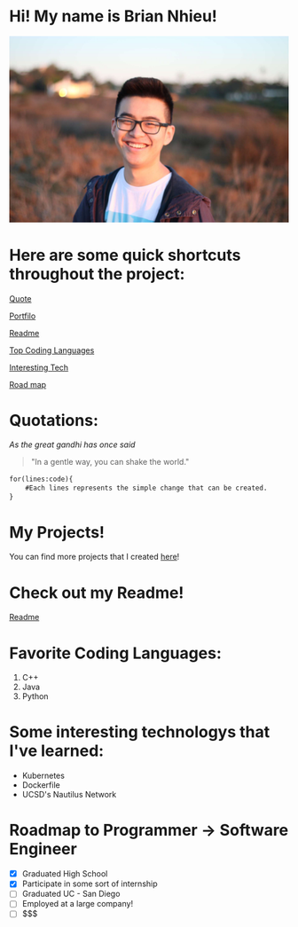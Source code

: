 # Hi! My name is Brian Nhieu!

![image](images/IMG_20201007_153019.jpg)

# Here are some quick shortcuts throughout the project:

[Quote](https://github.com/nhieubrian/CSE-110-Week-0/blob/fav-language/index.md#quotations)

[Portfilo](https://github.com/nhieubrian/CSE-110-Week-0/blob/fav-language/index.md#my-projects)

[Readme](https://github.com/nhieubrian/CSE-110-Week-0/blob/fav-language/index.md#check-out-my-readme)

[Top Coding Languages](https://github.com/nhieubrian/CSE-110-Week-0/blob/fav-language/index.md#favorite-coding-language)

[Interesting Tech](https://github.com/nhieubrian/CSE-110-Week-0/blob/fav-language/index.md#some-interesting-technologys-that-ive-learned)

[Road map](https://github.com/nhieubrian/CSE-110-Week-0/blob/fav-language/index.md#roadmap-to-programmer---software-engineer)

# Quotations:
*As the great gandhi has once said*
> "In a gentle way, you can shake the world."

```
for(lines:code){
    #Each lines represents the simple change that can be created.
}
```

# My Projects!
You can find more projects that I created [here](https://www.github.com/nhieubrian)!

# Check out my Readme!
[Readme](/README.md)

# Favorite Coding Languages:
1. C++
2. Java
3. Python

# Some interesting technologys that I've learned:
- Kubernetes
- Dockerfile
- UCSD's Nautilus Network

# Roadmap to Programmer -> Software Engineer
- [x] Graduated High School
- [x] Participate in some sort of internship
- [ ] Graduated UC - San Diego
- [ ] Employed at a large company!
- [ ] $$$
